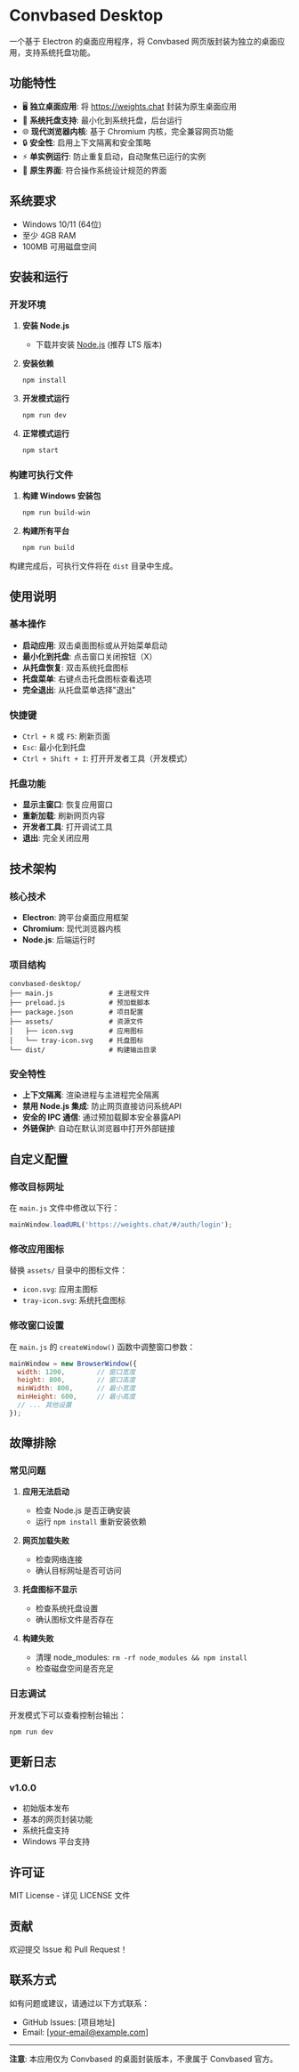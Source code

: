 # Convbased Desktop

一个基于 Electron 的桌面应用程序，将 Convbased 网页版封装为独立的桌面应用，支持系统托盘功能。

## 功能特性

- 🖥️ **独立桌面应用**: 将 https://weights.chat 封装为原生桌面应用
- 🔔 **系统托盘支持**: 最小化到系统托盘，后台运行
- 🌐 **现代浏览器内核**: 基于 Chromium 内核，完全兼容网页功能
- 🔒 **安全性**: 启用上下文隔离和安全策略
- ⚡ **单实例运行**: 防止重复启动，自动聚焦已运行的实例
- 🎨 **原生界面**: 符合操作系统设计规范的界面

## 系统要求

- Windows 10/11 (64位)
- 至少 4GB RAM
- 100MB 可用磁盘空间

## 安装和运行

### 开发环境

1. **安装 Node.js**
   - 下载并安装 [Node.js](https://nodejs.org/) (推荐 LTS 版本)

2. **安装依赖**
   ```bash
   npm install
   ```

3. **开发模式运行**
   ```bash
   npm run dev
   ```

4. **正常模式运行**
   ```bash
   npm start
   ```

### 构建可执行文件

1. **构建 Windows 安装包**
   ```bash
   npm run build-win
   ```

2. **构建所有平台**
   ```bash
   npm run build
   ```

构建完成后，可执行文件将在 `dist` 目录中生成。

## 使用说明

### 基本操作

- **启动应用**: 双击桌面图标或从开始菜单启动
- **最小化到托盘**: 点击窗口关闭按钮（X）
- **从托盘恢复**: 双击系统托盘图标
- **托盘菜单**: 右键点击托盘图标查看选项
- **完全退出**: 从托盘菜单选择"退出"

### 快捷键

- `Ctrl + R` 或 `F5`: 刷新页面
- `Esc`: 最小化到托盘
- `Ctrl + Shift + I`: 打开开发者工具（开发模式）

### 托盘功能

- **显示主窗口**: 恢复应用窗口
- **重新加载**: 刷新网页内容
- **开发者工具**: 打开调试工具
- **退出**: 完全关闭应用

## 技术架构

### 核心技术

- **Electron**: 跨平台桌面应用框架
- **Chromium**: 现代浏览器内核
- **Node.js**: 后端运行时

### 项目结构

```
convbased-desktop/
├── main.js              # 主进程文件
├── preload.js           # 预加载脚本
├── package.json         # 项目配置
├── assets/              # 资源文件
│   ├── icon.svg         # 应用图标
│   └── tray-icon.svg    # 托盘图标
└── dist/                # 构建输出目录
```

### 安全特性

- **上下文隔离**: 渲染进程与主进程完全隔离
- **禁用 Node.js 集成**: 防止网页直接访问系统API
- **安全的 IPC 通信**: 通过预加载脚本安全暴露API
- **外链保护**: 自动在默认浏览器中打开外部链接

## 自定义配置

### 修改目标网址

在 `main.js` 文件中修改以下行：

```javascript
mainWindow.loadURL('https://weights.chat/#/auth/login');
```

### 修改应用图标

替换 `assets/` 目录中的图标文件：
- `icon.svg`: 应用主图标
- `tray-icon.svg`: 系统托盘图标

### 修改窗口设置

在 `main.js` 的 `createWindow()` 函数中调整窗口参数：

```javascript
mainWindow = new BrowserWindow({
  width: 1200,        // 窗口宽度
  height: 800,        // 窗口高度
  minWidth: 800,      // 最小宽度
  minHeight: 600,     // 最小高度
  // ... 其他设置
});
```

## 故障排除

### 常见问题

1. **应用无法启动**
   - 检查 Node.js 是否正确安装
   - 运行 `npm install` 重新安装依赖

2. **网页加载失败**
   - 检查网络连接
   - 确认目标网址是否可访问

3. **托盘图标不显示**
   - 检查系统托盘设置
   - 确认图标文件是否存在

4. **构建失败**
   - 清理 node_modules: `rm -rf node_modules && npm install`
   - 检查磁盘空间是否充足

### 日志调试

开发模式下可以查看控制台输出：

```bash
npm run dev
```

## 更新日志

### v1.0.0
- 初始版本发布
- 基本的网页封装功能
- 系统托盘支持
- Windows 平台支持

## 许可证

MIT License - 详见 LICENSE 文件

## 贡献

欢迎提交 Issue 和 Pull Request！

## 联系方式

如有问题或建议，请通过以下方式联系：

- GitHub Issues: [项目地址]
- Email: [your-email@example.com]

---

**注意**: 本应用仅为 Convbased 的桌面封装版本，不隶属于 Convbased 官方。